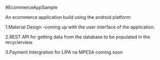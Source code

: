 #EcommerceAppSample

An ecommerce application build using the android platform:

1.Material Design -coming up with the user interface of the application.

2.REST API for getting data from the database to be populated in the recyclerview.

3.Payment Intergration for LIPA na MPESA coming soon
